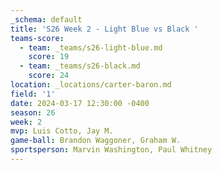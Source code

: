 ```yaml
---
_schema: default
title: 'S26 Week 2 - Light Blue vs Black '
teams-score:
  - team: _teams/s26-light-blue.md
    score: 19
  - team: _teams/s26-black.md
    score: 24
location: _locations/carter-baron.md
field: '1'
date: 2024-03-17 12:30:00 -0400
season: 26
week: 2
mvp: Luis Cotto, Jay M.
game-ball: Brandon Waggoner, Graham W.
sportsperson: Marvin Washington, Paul Whitney
---
```

